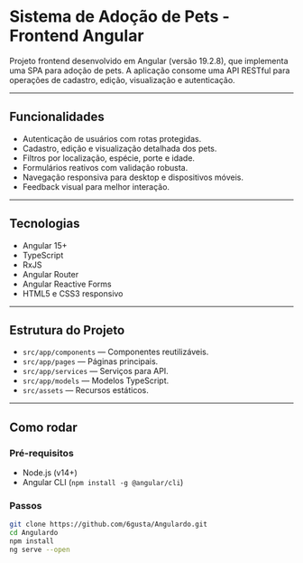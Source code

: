 # Sistema de Adoção de Pets - Frontend Angular

Projeto frontend desenvolvido em Angular (versão 19.2.8), que implementa uma SPA para adoção de pets. A aplicação consome uma API RESTful para operações de cadastro, edição, visualização e autenticação.

---

## Funcionalidades

- Autenticação de usuários com rotas protegidas.
- Cadastro, edição e visualização detalhada dos pets.
- Filtros por localização, espécie, porte e idade.
- Formulários reativos com validação robusta.
- Navegação responsiva para desktop e dispositivos móveis.
- Feedback visual para melhor interação.

---

## Tecnologias

- Angular 15+
- TypeScript
- RxJS
- Angular Router
- Angular Reactive Forms
- HTML5 e CSS3 responsivo

---

## Estrutura do Projeto

- `src/app/components` — Componentes reutilizáveis.
- `src/app/pages` — Páginas principais.
- `src/app/services` — Serviços para API.
- `src/app/models` — Modelos TypeScript.
- `src/assets` — Recursos estáticos.

---

## Como rodar

### Pré-requisitos

- Node.js (v14+)
- Angular CLI (`npm install -g @angular/cli`)

### Passos

```bash
git clone https://github.com/6gusta/Angulardo.git
cd Angulardo
npm install
ng serve --open

